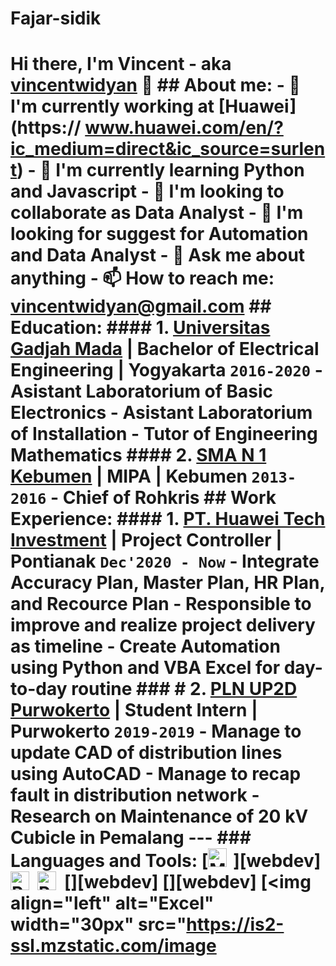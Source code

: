 # Fajar-sidik

# Hi there, I'm Vincent - aka [vincentwidyan](https://www.youtube.com/channel/UC22xix7qvwpYWnSQ5QEYtAQ) 👋 ## About me: - 🔭 I'm currently working at [Huawei](https:// www.huawei.com/en/?ic_medium=direct&ic_source=surlent) - 🌱 I'm currently learning Python and Javascript - 👯 I'm looking to collaborate as Data Analyst - 🤔 I'm looking for suggest for Automation and Data Analyst - 💬 Ask me about anything - 📫 How to reach me: vincentwidyan@gmail.com ## Education: #### 1. [Universitas Gadjah Mada](https://www.ugm.ac.id) | Bachelor of Electrical Engineering | Yogyakarta `2016-2020` - Asistant Laboratorium of Basic Electronics - Asistant Laboratorium of Installation - Tutor of Engineering Mathematics #### 2. [SMA N 1 Kebumen](https://www.sman1kebumen.sch.id) | MIPA | Kebumen `2013-2016` - Chief of Rohkris ## Work Experience: #### 1. [PT. Huawei Tech Investment](https://www.huawei.com) | Project Controller | Pontianak `Dec'2020 - Now` - Integrate Accuracy Plan, Master Plan, HR Plan, and Recource Plan - Responsible to improve and realize project delivery as timeline - Create Automation using Python and VBA Excel for day-to-day routine ### # 2. [PLN UP2D Purwokerto](https://portal.pln.co.id) | Student Intern | Purwokerto `2019-2019` - Manage to update CAD of distribution lines using AutoCAD - Manage to recap fault in distribution network - Research on Maintenance of 20 kV Cubicle in Pemalang --- ### Languages and Tools: [<img align=" left" alt="MySQL" width="30px" src="https://cdn.jsdelivr.net/gh/devicons/devicon/icons/mysql/mysql-original.svg" style="padding-right:10px; " />][webdev] [<img align="left" alt="Python" width="30px" src="https://upload.wikimedia.org/wikipedia/commons/thumb/c/c3/Python- logo -notext.svg/110px-Python-logo-notext.svg.png?20100317150552" style="padding-right:10px;" />][webdev] [<img align="left" alt="Pycharm" width="30px" src="https://upload.wikimedia.org/wikipedia/commons/thumb/1/1d/PyCharm_Icon.svg /220px-PyCharm_Icon.svg.png" style="padding-right:10px;" />][webdev] [<img align="left" alt="Excel" width="30px" src="https://is2-ssl.mzstatic.com/image
